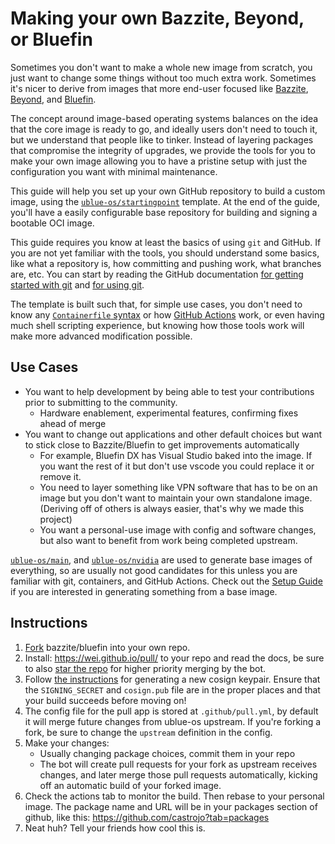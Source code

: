# Making your own Bazzite, Beyond, or Bluefin

 Sometimes you don't want to make a whole new image from scratch, you just want to change some things without too much extra work. Sometimes it's nicer to derive from images that more end-user focused like [Bazzite](https://github.com/ublue-os/bazzite), [Beyond](https://github.com/ublue-os/beyond), and [Bluefin](https://github.com/ublue-os/bluefin).

The concept around image-based operating systems balances on the idea that the core image is ready to go, and ideally users don't need to touch it, but we understand that people like to tinker. Instead of layering packages that compromise the integrity of upgrades, we provide the tools for you to make your own image allowing you to have a pristine setup with just the configuration you want with minimal maintenance.

This guide will help you set up your own GitHub repository to build a custom image, using the [`ublue-os/startingpoint`](https://github.com/ublue-os/startingpoint) template. At the end of the guide, you'll have a easily configurable base repository for building and signing a bootable OCI image.

This guide requires you know at least the basics of using `git` and GitHub. If you are not yet familiar with the tools, you should understand some basics, like what a repository is, how committing and pushing work, what branches are, etc. You can start by reading the GitHub documentation [for getting started with git](https://docs.github.com/en/get-started/getting-started-with-git) and [for using git](https://docs.github.com/en/get-started/using-git).

The template is built such that, for simple use cases, you don't need to know any [`Containerfile` syntax](https://docs.docker.com/engine/reference/builder/) or how [GitHub Actions](https://docs.github.com/en/actions) work, or even having much shell scripting experience, but knowing how those tools work will make more advanced modification possible.

## Use Cases

- You want to help development by being able to test your contributions prior to submitting to the community.
  - Hardware enablement, experimental features, confirming fixes ahead of merge
- You want to change out applications and other default choices but want to stick close to Bazzite/Bluefin to get improvements automatically
  - For example, Bluefin DX has Visual Studio baked into the image. If you want the rest of it but don't use vscode you could replace it or remove it. 
  - You need to layer something like VPN software that has to be on an image but you don't want to maintain your own standalone image. (Deriving off of others is always easier, that's why we made this project)
  - You want a personal-use image with config and software changes, but also want to benefit from work being completed upstream.

[`ublue-os/main`](https://github.com/ublue-os/main), and [`ublue-os/nvidia`](https://github.com/ublue-os/nvidia) are used to generate base images of everything, so are usually not good candidates for this unless you are familiar with git, containers, and GitHub Actions. Check out the [Setup Guide](/tinker/setup/) if you are interested in generating something from a base image.

## Instructions

1. [Fork](/tinker/setup/manual/) bazzite/bluefin into your own repo.
2. Install: https://wei.github.io/pull/ to your repo and read the docs, be sure to also [star the repo](https://github.com/wei/pull) for higher priority merging by the bot.
3. Follow [the instructions](/tinker/setup/manual/?h=signing#3-set-up-container-signing) for generating a new cosign keypair. Ensure that the `SIGNING_SECRET` and `cosign.pub` file are in the proper places and that your build succeeds before moving on!
4. The config file for the pull app is stored at `.github/pull.yml`, by default it will merge future changes from ublue-os upstream. If you're forking a fork, be sure to change the `upstream` definition in the config.
5. Make your changes:
   - Usually changing package choices, commit them in your repo
   - The bot will create pull requests for your fork as upstream receives changes, and later merge those pull requests automatically, kicking off an automatic build of your forked image.
6. Check the actions tab to monitor the build. Then rebase to your personal image. The package name and URL will be in your packages section of github, like this: https://github.com/castrojo?tab=packages
7. Neat huh? Tell your friends how cool this is.
